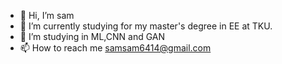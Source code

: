 - 👋 Hi, I’m sam
- 🌱 I’m currently studying for my master's degree in EE at TKU.
- 👀 I’m studying in ML,CNN and GAN 
- 📫 How to reach me samsam6414@gmail.com

<!---
samsam6414/samsam6414 is a ✨ special ✨ repository because its `README.md` (this file) appears on your GitHub profile.
You can click the Preview link to take a look at your changes.
--->
